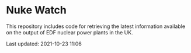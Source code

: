 # Nuke Watch

This repository includes code for retrieving the latest information available on the output of EDF nuclear power plants in the UK.

Last updated: 2021-10-23 11:06